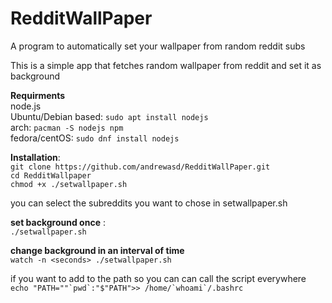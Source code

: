 # RedditWallPaper
A program to automatically set your wallpaper from random reddit subs

This is a simple app that fetches random wallpaper from reddit and set it as background

**Requirments**  
 node.js    
 Ubuntu/Debian based:
 `sudo apt install nodejs`  
 arch:
 `pacman -S nodejs npm`  
 fedora/centOS:
 `sudo dnf install nodejs`  
 
**Installation**:  
`git clone https://github.com/andrewasd/RedditWallPaper.git`  
`cd RedditWallpaper`  
`chmod +x ./setwallpaper.sh`   


you can select the subreddits you want to chose in setwallpaper.sh

**set background once** :  
`./setwallpaper.sh`

**change background in an interval of time**  
`watch -n <seconds> ./setwallpaper.sh`

if you want to add to the path so you can can call the script everywhere  
``echo "PATH=""`pwd`:"$"PATH">> /home/`whoami`/.bashrc``




